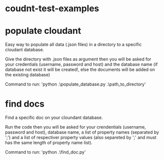 # coudnt-test-examples

# populate cloudant
Easy way to populate all data (.json files) in a directory to a specific cloudant database.

Give the directory with .json files as argument then you will be asked for your credentials (username, password and host) 
and the database name (if database not exist it will be created!, else the documents will be added on the existing database)

Command to run:
'python .\populate_database.py .\path_to_directory'

# find docs
Find a specific doc on your cloundant database.

Run the code then you will be asked for your crendentials (username, password and host), database name, 
a list of property names (separated by ';') and a list of respectiver property values (also separeted by ';' and must has the same length of property name list).

Command to run:
'python .\find_doc.py'